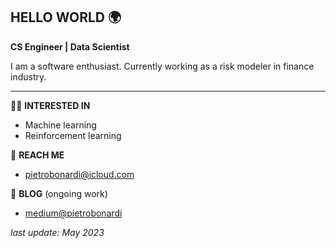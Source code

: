 ## HELLO WORLD 🌍

**CS Engineer | Data Scientist**

I am a software enthusiast. Currently working as a risk modeler in finance industry.

---
🕺🏻 **INTERESTED IN**  
- Machine learning
- Reinforcement learning

💫 **REACH ME**
- pietrobonardi@icloud.com 

💬 **BLOG** (ongoing work)
- [medium@pietrobonardi](https://medium.com/@pietrobonardi)


_last update: May 2023_
